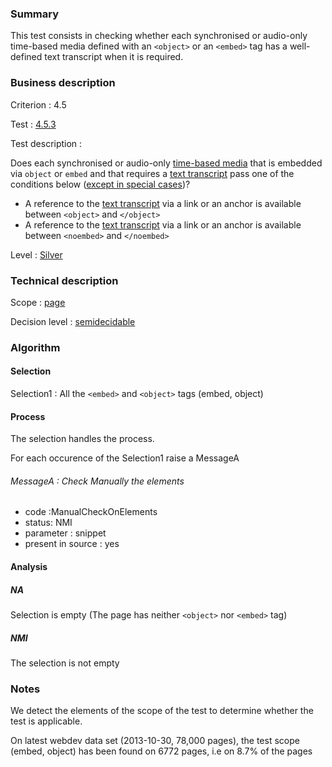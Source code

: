 ### Summary

This test consists in checking whether each synchronised or audio-only time-based media defined with an `<object>` or an `<embed>` tag has a well-defined text transcript when it is required.

### Business description

Criterion : 4.5

Test : [4.5.3](http://accessiweb.org/index.php/accessiweb-22-english-version.html#test-4-5-3)

Test description :

Does each synchronised or audio-only [time-based media](index.php/glossary-76.html#mMediaTemp) that is embedded via `object` or `embed` and that requires a [text transcript](index.php/glossary-76.html#mTranscriptTextuel) pass one of the conditions below ([except in special cases](index.php/glossary-76.html#cpCrit4- "Special cases for criterion 4.5"))?

-   A reference to the [text transcript](index.php/glossary-76.html#mTranscriptTextuel) via a link or an anchor is available between `<object>` and `</object>`
-   A reference to the [text transcript](index.php/glossary-76.html#mTranscriptTextuel) via a link or an anchor is available between `<noembed>` and `</noembed>`

Level : [Silver](/en/category/rules-design/accessiweb-11/level/argent)

### Technical description

Scope : [page](/en/category/rules-design/accessiweb-11/scope/page)

Decision level :
[semidecidable](/en/category/rules-design/accessiweb-11/decision-level/semidecidable)

### Algorithm

#### Selection

Selection1 : All the `<embed>` and `<object>` tags (embed, object)

#### Process

The selection handles the process.

For each occurence of the Selection1 raise a MessageA

###### MessageA : Check Manually the elements

-   code :ManualCheckOnElements
-   status: NMI
-   parameter : snippet
-   present in source : yes

#### Analysis

##### NA

Selection is empty (The page has neither `<object>` nor `<embed>` tag)

##### NMI

The selection is not empty

### Notes

We detect the elements of the scope of the test to determine whether the test is applicable.

On latest webdev data set (2013-10-30, 78,000 pages), the test scope (embed, object) has been found on 6772 pages, i.e on 8.7% of the pages
